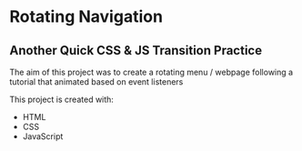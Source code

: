 # Rotating Navigation
## Another Quick CSS & JS Transition Practice

The aim of this project was to create a rotating menu / webpage following a tutorial that animated based on event listeners

This project is created with:
- HTML
- CSS
- JavaScript
